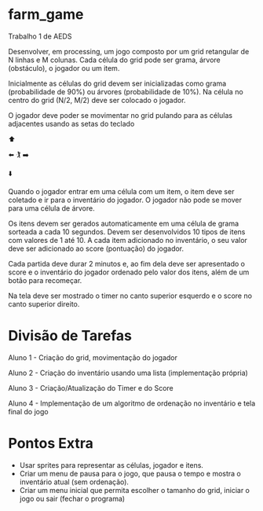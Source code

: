 # farm_game
Trabalho 1 de AEDS

Desenvolver, em processing, um jogo composto por um grid retangular de N linhas e M colunas. Cada célula do grid pode ser grama, árvore (obstáculo), o jogador ou um item.

Inicialmente as células do grid devem ser inicializadas como grama (probabilidade de 90%) ou árvores (probabilidade de 10%). Na célula no centro do grid (N/2, M/2) deve ser colocado o jogador.

O jogador deve poder se movimentar no grid pulando para as células adjacentes usando as setas do teclado


   ⬆️
   
⬅️ 🏌️ ➡️

  ⬇️


Quando o jogador entrar em uma célula com um item, o item deve ser coletado e ir para o inventário do jogador. O jogador não pode se mover para uma célula de árvore.

Os itens devem ser gerados automaticamente em uma célula de grama sorteada a cada 10 segundos. Devem ser desenvolvidos 10 tipos de itens com valores de 1 até 10. A cada item adicionado no inventário, o seu valor deve ser adicionado ao score (pontuação) do jogador.

Cada partida deve durar 2 minutos e, ao fim dela deve ser apresentado o score e o inventário do jogador ordenado pelo valor dos itens, além de um botão para recomeçar.

Na tela deve ser mostrado o timer no canto superior esquerdo e o score no canto superior  direito.

# Divisão de Tarefas
Aluno 1 - Criação do grid, movimentação do jogador

Aluno 2 - Criação do inventário usando uma lista (implementação própria)

Aluno 3 - Criação/Atualização do Timer e do Score

Aluno 4 - Implementação de um algoritmo de ordenação no inventário e tela final do jogo 

# Pontos Extra
- Usar sprites para representar as células, jogador e itens.
- Criar um menu de pausa para o jogo, que pausa o tempo e mostra o inventário atual (sem ordenação).
- Criar um menu inicial que permita escolher o tamanho do grid, iniciar o jogo ou sair (fechar o programa)
